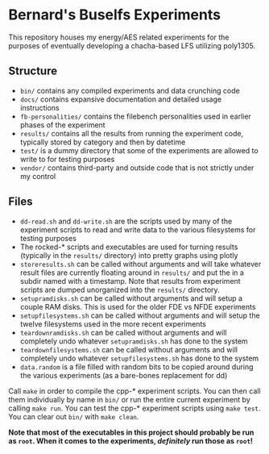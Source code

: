 # Bernard's Buselfs Experiments

This repository houses my energy/AES related experiments for the purposes of eventually developing a chacha-based LFS utilizing poly1305.

## Structure

* `bin/` contains any compiled experiments and data crunching code
* `docs/` contains expansive documentation and detailed usage instructions
* `fb-personalities/` contains the filebench personalities used in earlier phases of the experiment
* `results/` contains all the results from running the experiment code, typically stored by category and then by datetime
* `test/` is a dummy directory that some of the experiments are allowed to write to for testing purposes
* `vendor/` contains third-party and outside code that is not strictly under my control

## Files

* `dd-read.sh` and `dd-write.sh` are the scripts used by many of the experiment scripts to read and write data to the various filesystems for testing purposes
* The rocked-* scripts and executables are used for turning results (typically in the `results/` directory) into pretty graphs using plotly
* `storeresults.sh` can be called without arguments and will take whatever result files are currently floating around in `results/` and put the in a subdir named with a timestamp. Note that results from experiment scripts are dumped unorganized into the `results/` directory.
* `setupramdisks.sh` can be called without arguments and will setup a couple RAM disks. This is used for the older FDE vs NFDE experiments
* `setupfilesystems.sh` can be called without arguments and will setup the twelve filesystems used in the more recent experiments
* `teardownramdisks.sh` can be called without arguments and will completely undo whatever `setupramdisks.sh` has done to the system
* `teardownfilesystems.sh` can be called without arguments and will completely undo whatever `setupfilesystems.sh` has done to the system
* `data.random` is a file filled with random bits to be copied around during the various experiments (as a bare-bones replacement for dd)

Call `make` in order to compile the cpp-* experiment scripts. You can then call them individually by name in `bin/` or run the entire current experiment by calling `make run`. You can test the cpp-* experiment scripts using `make test`. You can clear out `bin/` with `make clean`.

**Note that most of the executables in this project should probably be run as `root`. When it comes to the experiments, _definitely_ run those as `root`!**
